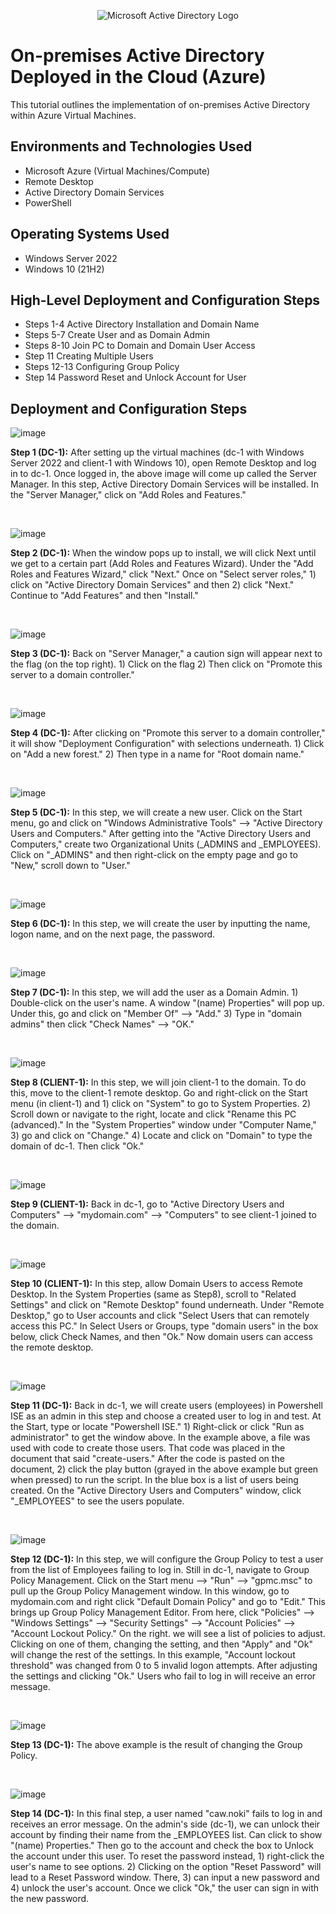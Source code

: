 <p align="center">
<img src="https://i.imgur.com/pU5A58S.png" alt="Microsoft Active Directory Logo"/>
</p>

<h1>On-premises Active Directory Deployed in the Cloud (Azure)</h1>
This tutorial outlines the implementation of on-premises Active Directory within Azure Virtual Machines.<br />

<h2>Environments and Technologies Used</h2>

- Microsoft Azure (Virtual Machines/Compute)
- Remote Desktop
- Active Directory Domain Services
- PowerShell

<h2>Operating Systems Used </h2>

- Windows Server 2022
- Windows 10 (21H2)

<h2>High-Level Deployment and Configuration Steps</h2>

- Steps 1-4 Active Directory Installation and Domain Name
- Steps 5-7 Create User and as Domain Admin
- Steps 8-10 Join PC to Domain and Domain User Access
- Step 11 Creating Multiple Users
- Steps 12-13 Configuring Group Policy
- Step 14 Password Reset and Unlock Account for User

<h2>Deployment and Configuration Steps</h2>

![image](https://github.com/user-attachments/assets/b95a6ff8-b029-4977-99b3-399a65df4601)

<p>
<strong>Step 1 (DC-1):</strong> After setting up the virtual machines (dc-1 with Windows Server 2022 and client-1 with Windows 10), open Remote Desktop and log in to dc-1. Once logged in, the above image will come up called the Server Manager. In this step, Active Directory Domain Services will be installed. In the "Server Manager," click on "Add Roles and Features." 
</p>
<br />

![image](https://github.com/user-attachments/assets/e6efca26-b442-4326-bd6c-c03b4b5ab039)

<p>
<strong>Step 2 (DC-1):</strong> When the window pops up to install, we will click Next until we get to a certain part (Add Roles and Features Wizard). Under the "Add Roles and Features Wizard," click "Next." Once on "Select server roles," 1) click on "Active Directory Domain Services" and then 2) click "Next." Continue to "Add Features" and then "Install."
</p>
<br />

![image](https://github.com/user-attachments/assets/8c9d6655-c524-4f69-9886-951b45da5290)

<p>
<strong>Step 3 (DC-1):</strong> Back on "Server Manager," a caution sign will appear next to the flag (on the top right). 1) Click on the flag 2) Then click on "Promote this server to a domain controller." 
</p>
<br />

![image](https://github.com/user-attachments/assets/5bd52278-081b-4294-be0a-d5ef055b6430)

<p>
<strong>Step 4 (DC-1):</strong> After clicking on "Promote this server to a domain controller," it will show "Deployment Configuration" with selections underneath. 1) Click on "Add a new forest." 2) Then type in a name for "Root domain name."
</p>
<br />

![image](https://github.com/user-attachments/assets/74fd5d06-f157-4082-9c64-1c5edc5a16e1)

<p>
<strong>Step 5 (DC-1):</strong> In this step, we will create a new user. Click on the Start menu, go and click on "Windows Administrative Tools" --> "Active Directory Users and Computers." After getting into the "Active Directory Users and Computers," create two Organizational Units (_ADMINS and _EMPLOYEES). Click on "_ADMINS" and then right-click on the empty page and go to "New," scroll down to "User." 
</p>
<br />

![image](https://github.com/user-attachments/assets/ac50f10d-2325-4e27-b926-7c2a6b1c4dc6)

<p>
<strong>Step 6 (DC-1):</strong> In this step, we will create the user by inputting the name, logon name, and on the next page, the password.
</p>
<br />

![image](https://github.com/user-attachments/assets/524a2b98-daf5-4ffb-a65f-e27c846ea061)

<p>
<strong>Step 7 (DC-1):</strong> In this step, we will add the user as a Domain Admin. 1) Double-click on the user's name. A window "(name) Properties" will pop up. Under this, go and click on "Member Of" --> "Add." 3) Type in "domain admins" then click "Check Names" --> "OK."
</p>
<br />

![image](https://github.com/user-attachments/assets/289a5450-7551-4018-b037-f1ba1822f694)

<p>
<strong>Step 8 (CLIENT-1):</strong> In this step, we will join client-1 to the domain. To do this, move to the client-1 remote desktop. Go and right-click on the Start menu (in client-1) and 1) click on "System" to go to System Properties. 2) Scroll down or navigate to the right, locate and click "Rename this PC (advanced)." In the "System Properties" window under "Computer Name," 3) go and click on "Change." 4) Locate and click on "Domain" to type the domain of dc-1. Then click "Ok."
</p>
<br />

![image](https://github.com/user-attachments/assets/afea8a85-d55c-4f25-aa1b-25e4e662a349)

<p>
<strong>Step 9 (CLIENT-1):</strong> Back in dc-1, go to "Active Directory Users and Computers" --> "mydomain.com" --> "Computers" to see client-1 joined to the domain.
</p>
<br />

![image](https://github.com/user-attachments/assets/e81afaa6-2643-4676-b34e-586898e970b1)

<p>
<strong>Step 10 (CLIENT-1):</strong> In this step, allow Domain Users to access Remote Desktop. In the System Properties (same as Step8), scroll to "Related Settings" and click on "Remote Desktop" found underneath. Under "Remote Desktop," go to User accounts and click "Select Users that can remotely access this PC." In Select Users or Groups, type "domain users" in the box below, click Check Names, and then "Ok." Now domain users can access the remote desktop.
</p>
<br />

![image](https://github.com/user-attachments/assets/f302ad60-d4db-4e82-893d-a827b9102b03)

<p>
<strong>Step 11 (DC-1):</strong> Back in dc-1, we will create users (employees) in Powershell ISE as an admin in this step and choose a created user to log in and test. At the Start, type or locate "Powershell ISE." 1) Right-click or click "Run as administrator" to get the window above. In the example above, a file was used with code to create those users. That code was placed in the document that said "create-users." After the code is pasted on the document, 2) click the play button (grayed in the above example but green when pressed) to run the script. In the blue box is a list of users being created. On the "Active Directory Users and Computers" window, click "_EMPLOYEES" to see the users populate.
</p>
<br />

![image](https://github.com/user-attachments/assets/0f814c44-1ae7-4cfe-8743-1b43ea7b1544)

<p>
<strong>Step 12 (DC-1):</strong> In this step, we will configure the Group Policy to test a user from the list of Employees failing to log in. Still in dc-1, navigate to Group Policy Management. Click on the Start menu --> "Run" --> "gpmc.msc" to pull up the Group Policy Management window. In this window, go to mydomain.com and right click "Default Domain Policy" and go to "Edit." This brings up Group Policy Management Editor. From here, click "Policies" --> "Windows Settings" --> "Security Settings" --> "Account Policies" --> "Account Lockout Policy." On the right. we will see a list of policies to adjust. Clicking on one of them, changing the setting, and then "Apply" and "Ok" will change the rest of the settings. In this example, "Account lockout threshold" was changed from 0 to 5 invalid logon attempts. After adjusting the settings and clicking "Ok." Users who fail to log in will receive an error message.
</p>
<br />

![image](https://github.com/user-attachments/assets/3f2beedc-8c52-4eb3-b791-112c6785a2c1)

<p>
<strong>Step 13 (DC-1):</strong> The above example is the result of changing the Group Policy.
</p>
<br />

![image](https://github.com/user-attachments/assets/4ea5c63e-0b0d-4ef4-bed4-54d592ecfb81)

<p>
<strong>Step 14 (DC-1):</strong> In this final step, a user named "caw.noki" fails to log in and receives an error message. On the admin's side (dc-1), we can unlock their account by finding their name from the _EMPLOYEES list. Can click to show "(name) Properties." Then go to the account and check the box to Unlock the account under this user. To reset the password instead, 1) right-click the user's name to see options. 2) Clicking on the option "Reset Password" will lead to a Reset Password window. There, 3) can input a new password and 4) unlock the user's account. Once we click "Ok," the user can sign in with the new password.
</p>
<br />
